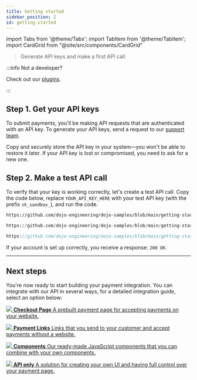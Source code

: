```yaml
---
title: Getting started
sidebar_position: 2
id: getting-started
---
```


import Tabs from '@theme/Tabs';
import TabItem from '@theme/TabItem';
import CardGrid from "@site/src/components/CardGrid"

>Generate API keys and make a first API call.

:::info Not a developer?

Check out our [plugins](/plugins/plugins.md).

:::

## Step 1. Get your API keys

To submit payments, you'll be making API requests that are authenticated with an API key. To generate your API keys, send a request to our [support team](https://support.dojo.tech/hc/en-gb/requests/new).

Copy and securely store the API key in your system—you won't be able to restore it later.
If your API key is lost or compromised, you need to ask for a new one.

## Step 2. Make a test API call

To verify that your key is working correctly, let's create a test API call.
Copy the code below, replace `YOUR_API_KEY_HERE` with your test API key (with the prefix `sk_sandbox_`), and run the code.

<Tabs groupId="codeGroup">
  <TabItem value="curl" label="curl" default>

```bash reference
https://github.com/dojo-engineering/dojo-samples/blob/main/getting-started/curl/create-payment-intent.sh
```

  </TabItem>
  <TabItem value="python" label="Python">

```py reference
https://github.com/dojo-engineering/dojo-samples/blob/main/getting-started/python/create-payment-intent.py#L4-L20
```

  </TabItem>
  <TabItem value="C#" label="C#">

```csharp reference
https://github.com/dojo-engineering/dojo-samples/blob/main/getting-started/cs/create-payment-intent.cs
```

  </TabItem>
</Tabs>

If your account is set up correctly, you receive a response: `200 OK`.

---

## Next steps

You're now ready to start building your payment integration. You can integrate with our API in several ways, for a detailed integration guide, select an option below:

<CardGrid home>

[![](/images/dojo-icons/ShoppingBag.svg) **Checkout Page** A prebuilt payment page for accepting payments on your website.](/accept-payments/checkout-page/checkout-page.md)

[![](/images/dojo-icons/Link.svg) **Payment Links** Links that you send to your customer and accept payments without a website.](/accept-payments/payment-links/payment-links.md)

[![](/images/dojo-icons/Layout.svg) **Components** Our ready-made JavaScript components that you can combine with your own components.](/accept-payments/components/components.md)

[![](/images/dojo-icons/Code.svg) **API only** A solution for creating your own UI and having full control over your payment page.](/accept-payments/api-only.md)

</CardGrid>
